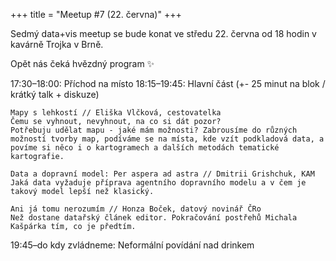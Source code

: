 +++
title = "Meetup #7 (22. června)"
+++

Sedmý data+vis meetup se bude konat ve středu 22. června od 18 hodin v kavárně Trojka v Brně.

Opět nás čeká hvězdný program ✨

17:30–18:00: Příchod na místo
18:15–19:45: Hlavní část (+- 25 minut na blok / krátký talk + diskuze)

    Mapy s lehkostí // Eliška Vlčková, cestovatelka
    Čemu se vyhnout, nevyhnout, na co si dát pozor?
    Potřebuju udělat mapu - jaké mám možnosti? Zabrousíme do různých možností tvorby map, podíváme se na místa, kde vzít podkladová data, a povíme si něco i o kartogramech a dalších metodách tematické kartografie.

    Data a dopravní model: Per aspera ad astra // Dmitrii Grishchuk, KAM
    Jaká data vyžaduje příprava agentního dopravního modelu a v čem je takový model lepší než klasický.

    Ani já tomu nerozumím // Honza Boček, datový novinář ČRo
    Než dostane datařský článek editor. Pokračování postřehů Michala Kašpárka tím, co je předtím.

19:45–do kdy zvládneme: Neformální povídání nad drinkem